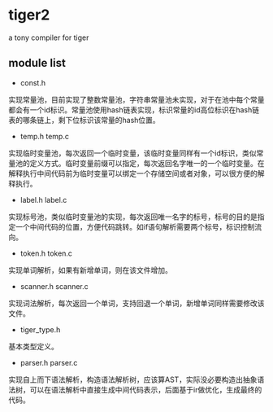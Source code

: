 # tiger2
a tony compiler for tiger 

module list
-----------
* const.h 

实现常量池，目前实现了整数常量池，字符串常量池未实现，对于在池中每个常量都会有一个id标识。常量池使用hash链表实现，标识常量的id高位标识在hash链表的哪条链上，剩下位标识该常量的hash位置。

* temp.h temp.c

实现临时变量池，每次返回一个临时变量，该临时变量同样有一个id标识，类似常量池的定义方式。临时变量前缀可以指定，每次返回名字唯一的一个临时变量。在解释执行中间代码前为临时变量可以绑定一个存储空间或者对象，可以很方便的解释执行。

* label.h label.c

实现标号池，类似临时变量池的实现，每次返回唯一名字的标号，标号的目的是指定一个中间代码的位置，方便代码跳转。如if语句解析需要两个标号，标识控制流向。

* token.h token.c

实现单词解析，如果有新增单词，则在该文件增加。

* scanner.h scanner.c

实现词法解析，每次返回一个单词，支持回退一个单词，新增单词同样需要修改该文件。

* tiger_type.h

基本类型定义。

* parser.h parser.c

实现自上而下语法解析，构造语法解析树，应该算AST，实际没必要构造出抽象语法树，可以在语法解析中直接生成中间代码表示，后面基于ir做优化，生成最终的代码。
